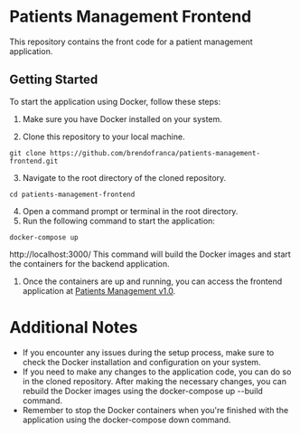 # Patients Management Frontend

This repository contains the front code for a patient management application.

## Getting Started

To start the application using Docker, follow these steps:

1. Make sure you have Docker installed on your system.

2. Clone this repository to your local machine.

```shell
git clone https://github.com/brendofranca/patients-management-frontend.git
```
3. Navigate to the root directory of the cloned repository.
```shell
cd patients-management-frontend
```
4. Open a command prompt or terminal in the root directory.
5. Run the following command to start the application:
 ```shell
docker-compose up
```
http://localhost:3000/
This command will build the Docker images and start the containers for the backend application.

1. Once the containers are up and running, you can access the frontend application at <a href="http://localhost:3000" target="_blank">Patients Management v1.0</a>.

# Additional Notes

- If you encounter any issues during the setup process, make sure to check the Docker installation and configuration on your system.
- If you need to make any changes to the application code, you can do so in the cloned repository. After making the necessary changes, you can rebuild the Docker images using the docker-compose up --build command.
- Remember to stop the Docker containers when you're finished with the application using the docker-compose down command.
